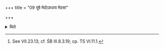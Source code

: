 +++
title = "09 यूषे मेदोऽवधाय मेदसा"

+++

<details><summary>थिते</summary>

9. Having put the fat in the broth, having covered the two ladles with fat, having put a piece of gold[^1] in each of them, he pours ghee upon them.  


[^1]: See VII.23.13; cf. ŚB III.8.3.19; cp. TS VI.11.1.
</details>
